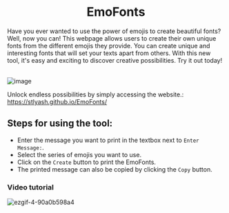 <h1 align = "Center">EmoFonts</h1>
Have you ever wanted to use the power of emojis to create beautiful fonts? Well, now you can! This webpage allows users to create their own unique fonts from the different emojis they provide. You can create unique and interesting fonts that will set your texts apart from others. With this new tool, it's easy and exciting to discover creative possibilities. Try it out today!<br><br>

![image](https://user-images.githubusercontent.com/66861659/218363310-be883c3b-0e87-4db9-bb5a-e37f60c05256.png)

Unlock endless possibilities by simply accessing the website.: https://stlyash.github.io/EmoFonts/

## Steps for using the tool:
* Enter the message you want to print in the textbox next to  ```Enter Message:```.
* Select the series of emojis you want to use.
* Click on the ```Create``` button to print the EmoFonts.
* The printed message can also be copied by clicking the ```Copy``` button.

### Video tutorial
![ezgif-4-90a0b598a4](https://user-images.githubusercontent.com/66861659/218366108-eac27d14-664e-4ad9-a0f7-92eae708389e.gif)
